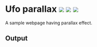 # Ufo parallax  ![](https://img.shields.io/badge/-HTML-red) ![](https://img.shields.io/badge/-CSS-orange) ![](https://img.shields.io/badge/-Parallax-green) 

A sample webpage having parallax effect.

## Output

